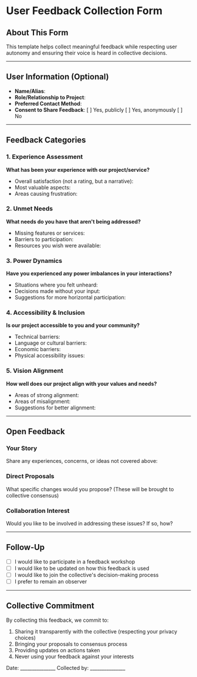 # User Feedback Collection Form

## About This Form
This template helps collect meaningful feedback while respecting user autonomy and ensuring their voice is heard in collective decisions.

---

## User Information (Optional)
- **Name/Alias**: 
- **Role/Relationship to Project**: 
- **Preferred Contact Method**: 
- **Consent to Share Feedback**: [ ] Yes, publicly [ ] Yes, anonymously [ ] No

---

## Feedback Categories

### 1. Experience Assessment
**What has been your experience with our project/service?**
- Overall satisfaction (not a rating, but a narrative):
- Most valuable aspects:
- Areas causing frustration:

### 2. Unmet Needs
**What needs do you have that aren't being addressed?**
- Missing features or services:
- Barriers to participation:
- Resources you wish were available:

### 3. Power Dynamics
**Have you experienced any power imbalances in your interactions?**
- Situations where you felt unheard:
- Decisions made without your input:
- Suggestions for more horizontal participation:

### 4. Accessibility & Inclusion
**Is our project accessible to you and your community?**
- Technical barriers:
- Language or cultural barriers:
- Economic barriers:
- Physical accessibility issues:

### 5. Vision Alignment
**How well does our project align with your values and needs?**
- Areas of strong alignment:
- Areas of misalignment:
- Suggestions for better alignment:

---

## Open Feedback

### Your Story
Share any experiences, concerns, or ideas not covered above:

### Direct Proposals
What specific changes would you propose? (These will be brought to collective consensus)

### Collaboration Interest
Would you like to be involved in addressing these issues? If so, how?

---

## Follow-Up

- [ ] I would like to participate in a feedback workshop
- [ ] I would like to be updated on how this feedback is used
- [ ] I would like to join the collective's decision-making process
- [ ] I prefer to remain an observer

---

## Collective Commitment
By collecting this feedback, we commit to:
1. Sharing it transparently with the collective (respecting your privacy choices)
2. Bringing your proposals to consensus process
3. Providing updates on actions taken
4. Never using your feedback against your interests

Date: _______________
Collected by: _______________